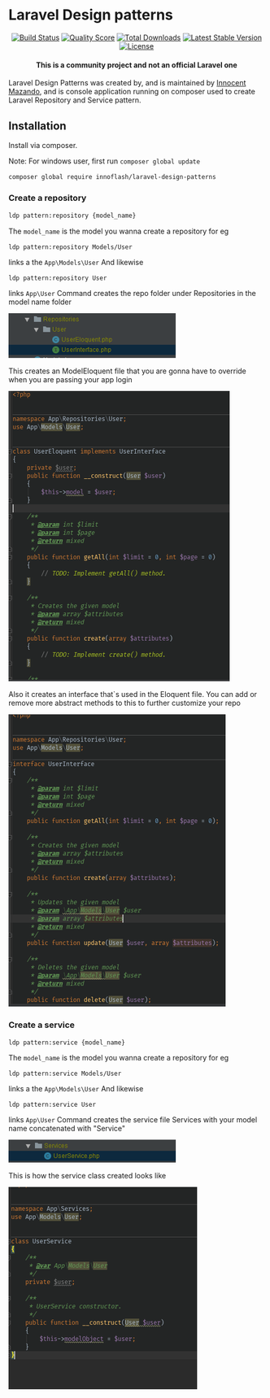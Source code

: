 <h1>
Laravel Design patterns
</h1>

<p align="center">
  <a href="https://travis-ci.org/laravel-zero/framework"><img src="https://img.shields.io/travis/laravel-zero/framework/stable.svg" alt="Build Status"></img></a>
  <a href="https://scrutinizer-ci.com/g/laravel-zero/framework"><img src="https://img.shields.io/scrutinizer/g/laravel-zero/framework.svg" alt="Quality Score"></img></a>
  <a href="https://packagist.org/packages/laravel-zero/framework"><img src="https://poser.pugx.org/laravel-zero/framework/d/total.svg" alt="Total Downloads"></a>
  <a href="https://packagist.org/packages/laravel-zero/framework"><img src="https://poser.pugx.org/laravel-zero/framework/v/stable.svg" alt="Latest Stable Version"></a>
  <a href="https://packagist.org/packages/laravel-zero/framework"><img src="https://poser.pugx.org/laravel-zero/framework/license.svg" alt="License"></a>
</p>

<h4> <center>This is a <bold>community project</bold> and not an official Laravel one </center></h4>

Laravel Design Patterns was created by, and is maintained by [Innocent Mazando](https://github.com/innoflash), and is console application running on composer used to create Laravel Repository and Service pattern. 
## Installation

Install via composer.

Note: For windows user, first run `composer global update`

```bash
composer global require innoflash/laravel-design-patterns
```
### Create a repository
```sh
ldp pattern:repository {model_name}
```
The ```model_name``` is the model you wanna create a repository for
eg
```dotenv
ldp pattern:repository Models/User
``` 
links a the ```App\Models\User```
And likewise 
```
ldp pattern:repository User
```
links ```App\User```
Command creates the repo folder under Repositories in the model name folder

![Repo folder](images/repo_folder.PNG)

This creates an ModelEloquent file that you are gonna have to override when you are passing your app login

![Repo Eloquent](images/repo_eloq.PNG)

Also it creates an interface that`s used in the Eloquent file. You can add or remove more abstract methods to this to further customize your repo

![Repo Interface](images/repo_interface.PNG)


### Create a service
```dotenv
ldp pattern:service {model_name}
```
The ```model_name``` is the model you wanna create a repository for
eg
```dotenv
ldp pattern:service Models/User
```
links a the ```App\Models\User```
And likewise 
```
ldp pattern:service User
```
links ```App\User```
Command creates the service file Services with your model name concatenated with "Service"

![Service file](images/service_folder.PNG)

This is how the service class created looks like

![Service stub](images/service_stub.PNG)
